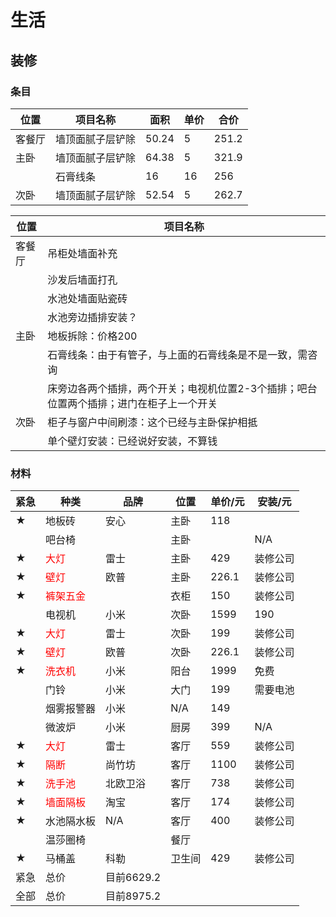 # 生活

## 装修

### 条目

| 位置   | 项目名称         | 面积  | 单价 | 合价  |
| ------ | ---------------- | ----- | ---- | ----- |
| 客餐厅 | 墙顶面腻子层铲除 | 50.24 | 5    | 251.2 |
| 主卧   | 墙顶面腻子层铲除 | 64.38 | 5    | 321.9 |
|        | 石膏线条         | 16    | 16   | 256   |
| 次卧   | 墙顶面腻子层铲除 | 52.54 | 5    | 262.7 |

| 位置   | 项目名称                                                     |
| ------ | ------------------------------------------------------------ |
| 客餐厅 | 吊柜处墙面补充                                               |
|        | 沙发后墙面打孔                                               |
|        | 水池处墙面贴瓷砖                                             |
|        | 水池旁边插排安装？                                           |
| 主卧   | 地板拆除：价格200                                            |
|        | 石膏线条：由于有管子，与上面的石膏线条是不是一致，需咨询     |
|        | 床旁边各两个插排，两个开关；电视机位置2-3个插排；吧台位置两个插排；进门在柜子上一个开关 |
| 次卧   | 柜子与窗户中间刷漆：这个已经与主卧保护相抵                   |
|        | 单个壁灯安装：已经说好安装，不算钱                           |

### 材料

| 紧急 | 种类                              | 品牌       | 位置   | 单价/元 | 安装/元  |
| :--- | --------------------------------- | ---------- | ------ | ------- | -------- |
| ★    | 地板砖                            | 安心       | 主卧   | 118     |          |
|      | 吧台椅                            |            | 主卧   |         | N/A      |
| ★    | <font color='red'>大灯</font>     | 雷士       | 主卧   | 429     | 装修公司 |
| ★    | <font color='red'>壁灯</font>     | 欧普       | 主卧   | 226.1   | 装修公司 |
| ★    | <font color='red'>裤架五金</font> |            | 衣柜   | 150     | 装修公司 |
|      | 电视机                            | 小米       | 次卧   | 1599    | 190      |
| ★    | <font color='red'>大灯</font>     | 雷士       | 次卧   | 199     | 装修公司 |
| ★    | <font color='red'>壁灯</font>     | 欧普       | 次卧   | 226.1   | 装修公司 |
| ★    | <font color='red'>洗衣机</font>   | 小米       | 阳台   | 1999    | 免费     |
|      | 门铃                              | 小米       | 大门   | 199     | 需要电池 |
|      | 烟雾报警器                        | 小米       | N/A    | 149     |          |
|      | 微波炉                            | 小米       | 厨房   | 399     | N/A      |
| ★    | <font color='red'>大灯</font>     | 雷士       | 客厅   | 559     | 装修公司 |
| ★    | <font color='red'>隔断</font>     | 尚竹坊     | 客厅   | 1100    | 装修公司 |
| ★    | <font color='red'>洗手池</font>   | 北欧卫浴   | 客厅   | 738     | 装修公司 |
| ★    | <font color='red'>墙面隔板</font> | 淘宝       | 客厅   | 174     | 装修公司 |
| ★    | 水池隔水板                        | N/A        | 客厅   | 400     | 装修公司 |
|      | 温莎圈椅                          |            | 餐厅   |         |          |
| ★    | 马桶盖                            | 科勒       | 卫生间 | 429     | 装修公司 |
| 紧急 | 总价                              | 目前6629.2 |        |         |          |
| 全部 | 总价                              | 目前8975.2 |        |         |          |

